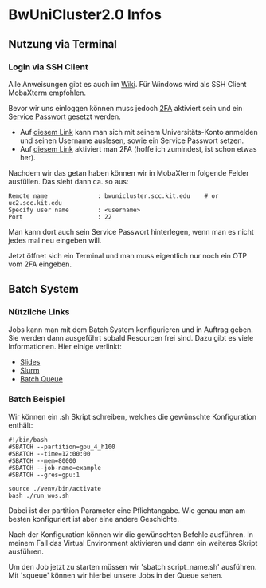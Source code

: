 # BwUniCluster2.0 Infos

## Nutzung via Terminal
### Login via SSH Client
Alle Anweisungen gibt es auch im [Wiki](https://wiki.bwhpc.de/e/BwUniCluster2.0/Login).
Für Windows wird als SSH Client MobaXterm empfohlen.

Bevor wir uns einloggen können muss jedoch [2FA](https://wiki.bwhpc.de/e/Registration/2FA) aktiviert sein und ein [Service Passwort](https://wiki.bwhpc.de/e/Registration/Password) gesetzt werden.
- Auf [diesem Link](https://login.bwidm.de/) kann man sich mit seinem Universitäts-Konto anmelden und seinen Username auslesen, sowie ein Service Passwort setzen.
- Auf [diesem Link](https://login.bwidm.de/user/twofa.xhtml) aktiviert man 2FA (hoffe ich zumindest, ist schon etwas her).

Nachdem wir das getan haben können wir in MobaXterm folgende Felder ausfüllen. Das sieht dann ca. so aus:
```
Remote name              : bwunicluster.scc.kit.edu    # or uc2.scc.kit.edu
Specify user name        : <username>
Port                     : 22
```

Man kann dort auch sein Service Passwort hinterlegen, wenn man es nicht jedes mal neu eingeben will.

Jetzt öffnet sich ein Terminal und man muss eigentlich nur noch ein OTP vom 2FA eingeben.

## Batch System
### Nützliche Links
Jobs kann man mit dem Batch System konfigurieren und in Auftrag geben. Sie werden dann ausgeführt sobald Resourcen frei sind.
Dazu gibt es viele Informationen. Hier einige verlinkt:
- [Slides](https://indico.scc.kit.edu/event/2667/attachments/4974/7529/05_2022-04-07_bwHPC_course_-_intro_batch_system.pdf)
- [Slurm](https://wiki.bwhpc.de/e/BwUniCluster2.0/Slurm)
- [Batch Queue](https://wiki.bwhpc.de/e/BwUniCluster2.0/Batch_Queues)

### Batch Beispiel
Wir können ein .sh Skript schreiben, welches die gewünschte Konfiguration enthält:
```
#!/bin/bash
#SBATCH --partition=gpu_4_h100
#SBATCH --time=12:00:00
#SBATCH --mem=80000
#SBATCH --job-name=example
#SBATCH --gres=gpu:1

source ./venv/bin/activate
bash ./run_wos.sh
``` 
Dabei ist der partition Parameter eine Pflichtangabe.
Wie genau man am besten konfiguriert ist aber eine andere Geschichte.

Nach der Konfiguration können wir die gewünschten Befehle ausführen. In meinem Fall das Virtual Environment aktivieren und dann ein weiteres Skript ausführen.

Um den Job jetzt zu starten müssen wir 'sbatch script_name.sh' ausführen.
Mit 'squeue' können wir hierbei unsere Jobs in der Queue sehen.
